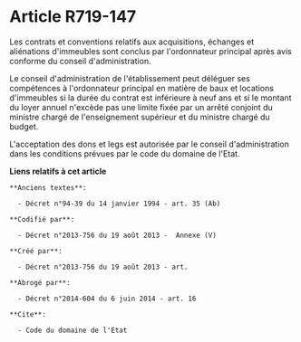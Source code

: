 # Article R719-147

Les contrats et conventions relatifs aux acquisitions, échanges et aliénations d'immeubles sont conclus par l'ordonnateur
principal après avis conforme du conseil d'administration. 

Le conseil d'administration de l'établissement peut déléguer ses compétences à l'ordonnateur principal en matière de baux et
locations d'immeubles si la durée du contrat est inférieure à neuf ans et si le montant du loyer annuel n'excède pas une
limite fixée par un arrêté conjoint du ministre chargé de l'enseignement supérieur et du ministre chargé du budget. 

L'acceptation des dons et legs est autorisée par le conseil d'administration dans les conditions prévues par le code du
domaine de l'Etat.

**Liens relatifs à cet article**

	**Anciens textes**:

	  - Décret n°94-39 du 14 janvier 1994 - art. 35 (Ab)

	**Codifié par**:

	  - Décret n°2013-756 du 19 août 2013 -  Annexe (V)

	**Créé par**:

	  - Décret n°2013-756 du 19 août 2013 - art.

	**Abrogé par**:

	  - Décret n°2014-604 du 6 juin 2014 - art. 16

	**Cite**:

	  - Code du domaine de l'Etat
